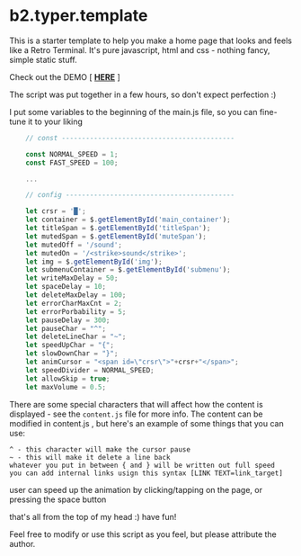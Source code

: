# b2.typer.template

This is a starter template to help you make a home page that looks and feels like a Retro Terminal. It's pure javascript, html and css - nothing fancy, simple static stuff.

Check out the DEMO [ **[HERE](https://bboldi.com)** ]

The script was put together in a few hours, so don't expect perfection :)

I put some variables to the beginning of the main.js file, so you can fine-tune it to your liking

```javascript
    // const -------------------------------------------

    const NORMAL_SPEED = 1;
    const FAST_SPEED = 100;

    ...

    // config ------------------------------------------

    let crsr = '█';
    let container = $.getElementById('main_container');
    let titleSpan = $.getElementById('titleSpan');
    let mutedSpan = $.getElementById('muteSpan');
    let mutedOff = '/sound';
    let mutedOn = '/<strike>sound</strike>';
    let img = $.getElementById('img');
    let submenuContainer = $.getElementById('submenu');
    let writeMaxDelay = 50;
    let spaceDelay = 10;
    let deleteMaxDelay = 100;
    let errorCharMaxCnt = 2;
    let errorPorbability = 5;
    let pauseDelay = 300;
    let pauseChar = "^";
    let deleteLineChar = "~";
    let speedUpChar = "{";
    let slowDownChar = "}";
    let animCursor = "<span id=\"crsr\">"+crsr+"</span>";
    let speedDivider = NORMAL_SPEED;
    let allowSkip = true;
    let maxVolume = 0.5;

```
There are some special characters that will affect how the content is displayed - see the `content.js` file for more info.
The content can be modified in content.js , but here's an example of some things that you can use:

```
^ - this character will make the cursor pause
~ - this will make it delete a line back
whatever you put in between { and } will be written out full speed
you can add internal links usign this syntax [LINK TEXT=link_target]
```

user can speed up the animation by clicking/tapping on the page, or pressing the space button

that's all from the top of my head :) have fun!

Feel free to modify or use this script as you feel, but please attribute the author.

